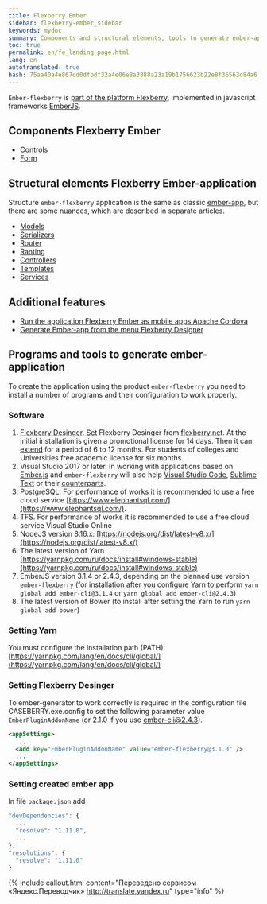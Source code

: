 ```yaml
---
title: Flexberry Ember
sidebar: flexberry-ember_sidebar
keywords: mydoc
summary: Components and structural elements, tools to generate ember-application
toc: true
permalink: en/fe_landing_page.html
lang: en
autotranslated: true
hash: 75aa40a4e867dd0dfbdf32a4e06e8a3888a23a19b1756623b22e8f36563d84a6
---
```


`Ember-flexberry` is [part of the platform Flexberry](http://flexberry.ru), implemented in javascript frameworks [EmberJS](http://emberjs.com/).

## Components Flexberry Ember

* [Controls](ef_controls.html)
* [Form](ef_forms.html)

## Structural elements Flexberry Ember-application

Structure `ember-flexberry` application is the same as classic [ember-app](https://guides.emberjs.com/v2.0.0/getting-started/core-concepts/), but there are some nuances, which are described in separate articles.

* [Models](efd_model.html)
* [Serializers](efd_serializer.html)
* [Router](ef_router.html)
* [Ranting](ef_route.html)
* [Controllers](ef_controller.html)
* [Templates](ef_template.html)
* [Services](ef_service.html)

## Additional features

* [Run the application Flexberry Ember as mobile apps Apache Cordova](ef_cordova.html)
* [Generate Ember-app from the menu Flexberry Designer](ef_generator.html)

## Programs and tools to generate ember-application

To create the application using the product `ember-flexberry` you need to install a number of programs and their configuration to work properly.

### Software

1. [Flexberry Desinger](https://flexberry.github.io/ru/fd_flexberry-designer.html). [Set](https://flexberry.github.io/ru/fd_install.html) Flexberry Desinger from [flexberry.net](https://flexberry.net/). At the initial installation is given a promotional license for 14 days. Then it can [extend](https://designer.flexberry.net/#/download-win-app) for a period of 6 to 12 months. For students of colleges and Universities free academic license for six months.
2. Visual Studio 2017 or later. In working with applications based on [Ember.js](https://emberjs.com/) and `ember-flexberry` will also help [Visual Studio Code](https://code.visualstudio.com/), [Sublime Text](http://www.sublimetext.com/) or their [counterparts](https://jpnsoft.ru/visual-studio-code/).
3. PostgreSQL. For performance of works it is recommended to use a free cloud service [https://www.elephantsql.com/](https://www.elephantsql.com/).
4. TFS. For performance of works it is recommended to use a free cloud service Visual Studio Online
5. NodeJS version 8.16.x: [https://nodejs.org/dist/latest-v8.x/](https://nodejs.org/dist/latest-v8.x/)
6. The latest version of Yarn [https://yarnpkg.com/ru/docs/install#windows-stable](https://yarnpkg.com/ru/docs/install#windows-stable)
7. EmberJS version 3.1.4 or 2.4.3, depending on the planned use version `ember-flexberry` (for installation after you configure Yarn to perform `yarn global add ember-cli@3.1.4` or `yarn global add ember-cli@2.4.3`)
8. The latest version of Bower (to install after setting the Yarn to run `yarn global add bower`)

### Setting Yarn

You must configure the installation path (PATH): [https://yarnpkg.com/lang/en/docs/cli/global/](https://yarnpkg.com/lang/en/docs/cli/global/)

### Setting Flexberry Desinger

To ember-generator to work correctly is required in the configuration file CASEBERRY.exe.config to set the following parameter value `EmberPluginAddonName` (or 2.1.0 if you use ember-cli@2.4.3).

```xml
<appSettings>
  ...
  <add key="EmberPluginAddonName" value="ember-flexberry@3.1.0" />
  ...
</appSettings>
```

### Setting created ember app

In file `package.json` add

```javascript
"devDependencies": {
  ...
  "resolve": "1.11.0",
  ...
},
"resolutions": {
  "resolve": "1.11.0"
}
```



{% include callout.html content="Переведено сервисом «Яндекс.Переводчик» <http://translate.yandex.ru>" type="info" %}